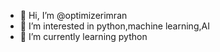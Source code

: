 - 👋 Hi, I’m @optimizerimran
- 👀 I’m interested in python,machine learning,AI
- 🌱 I’m currently learning python


<!---
optimizerimran/optimizer is a ✨ special ✨ repository because its `README.md` (this file) appears on your GitHub profile.
You can click the Preview link to take a look at your changes.
--->
